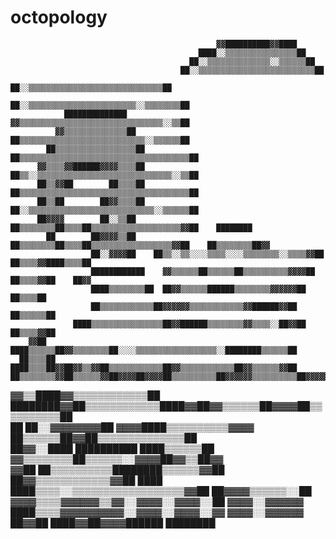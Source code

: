 # octopology

                                                  ▓▓██████████▓▓████                            
                                              ████░░▒▒▒▒▒▒▒▒▒▒▒▒▒▒▒▒██                          
                                            ██░░▒▒▒▒▒▒▒▒▒▒▒▒▒▒░░▒▒▒▒▒▒██                        
                                          ██░░▒▒▒▒▒▒▒▒▒▒▒▒▒▒▒▒▒▒▒▒▒▒▒▒▒▒██                      
                                        ██░░▒▒▒▒▒▒▒▒▒▒▒▒▒▒▒▒▒▒▒▒▒▒▒▒▒▒▒▒▒▒██                    
                                      ██░░▒▒▒▒▒▒▒▒▒▒▒▒▒▒▒▒▒▒▒▒▒▒▒▒░░▒▒▒▒▒▒▒▒██                  
                ██████████████        ▓▓▒▒▒▒▒▒▒▒▒▒▒▒▒▒▒▒▒▒▒▒▒▒▒▒▒▒▒▒▒▒▒▒░░▒▒██                  
              ▓▓▒▒▒▒▒▒▒▒▒▒▒▒▒▒██      ██▒▒▒▒▒▒▒▒▒▒▒▒▒▒▒▒▒▒▒▒▒▒▒▒▒▒▒▒░░▒▒▒▒▒▒██                  
            ██▒▒▒▒▒▒▒▒▒▒▒▒▒▒▒▒▒▒██  ██▒▒▒▒▒▒▒▒▒▒▒▒▒▒▒▒▒▒▒▒▒▒▒▒▒▒▒▒▒▒▒▒▒▒▒▒▒▒██                  
          ▓▓▒▒▒▒▓▓██████▓▓▓▓▒▒▒▒██  ██▒▒░░▒▒▒▒▒▒▒▒▒▒▒▒▒▒▒▒▒▒▒▒▒▒▒▒▒▒▒▒▒▒░░▒▒██                  
          ██▒▒▓▓██        ██▒▒▒▒██  ██▒▒▒▒▒▒▒▒▒▒▒▒▒▒▒▒▒▒▒▒▒▒▒▒▒▒▒▒▒▒▒▒▒▒▒▒▒▒██                  
          ██▒▒██        ██▓▓▒▒▒▒██  ██░░▒▒▒▒▒▒▒▒▒▒▒▒▒▒▒▒▒▒▒▒▒▒▒▒▒▒▒▒░░▒▒▒▒▒▒██                  
          ██▓▓▓▓        ██░░▒▒██    ██▒▒▒▒▒▒▒▒██▒▒▒▒██▒▒▒▒▒▒▒▒▒▒▒▒▒▒▒▒▒▒▒▒▓▓██    ████████      
            ██        ██▓▓▓▓▒▒██    ██▒▒▒▒▒▒▒▒██▒▒▒▒██▒▒▒▒▒▒▒▒▒▒▒▒▒▒▒▒▒▒▓▓██    ██▒▒▒▒▒▒▒▒██▓▓  
                      ██░░▓▓▓▓██    ██▒▒░░▒▒░░░░▒▒▒▒░░░░▒▒▒▒▒▒▒▒░░▒▒▒▒▓▓██    ██▒▒▒▒▓▓████▒▒▒▒██
                      ████████████    ▓▓▒▒▒▒▒▒██▒▒▒▒▒▒██▒▒▒▒▒▒▒▒▒▒▓▓▓▓██    ██▒▒▒▒▓▓██    ██▓▓  
                      ████▒▒▒▒▒▒▒▒██  ██▓▓▒▒▒▒▒▒██████▒▒▒▒▒▒▒▒▓▓▓▓▓▓██      ██▒▒▒▒██            
                      ██▒▒▒▒▒▒▒▒▒▒▒▒██▓▓▓▓▓▓▒▒▒▒▒▒▒▒▒▒▒▒▓▓██████▓▓██      ██▒▒▒▒▒▒██            
                  ████▒▒▒▒▒▒▒▒▒▒▒▒▒▒▒▒██▓▓██████▒▒▒▒▒▒▒▒▓▓▒▒▒▒░░██▓▓██    ██▒▒▒▒▓▓██            
        ▓▓██      ████▒▒▒▒▒▒██▓▓▒▒▒▒▒▒▒▒██░░░░▒▒▒▒▒▒▒▒▒▒▒▒▒▒▒▒▒▒░░████████▒▒▒▒▒▒██              
      ██▒▒▒▒██    ████▒▒▒▒██▓▓██▓▓▒▒▓▓██▒▒▒▒▒▒▒▒▒▒▒▒██▓▓▒▒▒▒▒▒▒▒▒▒▒▒██▓▓▒▒▒▒▒▒▓▓██              
    ██▒▒▒▒▒▒▒▒▓▓██▒▒▒▒▒▒▓▓██▓▓▓▓██▓▓▓▓██▒▒▒▒▒▒▒▒▒▒██▓▓▓▓▓▓▒▒▒▒▒▒▒▒▒▒██▓▓▓▓▓▓██████████
  ▓▓▒▒████▓▓▒▒▒▒▒▒▒▒▒▒▒▒██  ████████▓▓██▒▒▒▒▒▒▒▒▒▒▒▒████▓▓██▓▓▒▒▒▒▒▒██▓▓▓▓██▒▒▒▒▒▒▒▒▒▒██        
    ██    ██░░▓▓▓▓▓▓▓▓██            ▓▓▓▓████▒▒▒▒▒▒▒▒▒▒▓▓▓▓  ██▒▒▒▒▒▒██▓▓██▒▒▒▒▒▒▒▒▒▒▒▒▒▒██      
            ██▓▓░░████      ██████████      ████▒▒▒▒▒▒██    ▓▓▒▒▒▒▒▒▒▒██▒▒▒▒▒▒░░▓▓▓▓██▓▓▒▒██▓▓  
              ▓▓██        ██▒▒▒▒▒▒▒▒▒▒████████▒▒▒▒▒▒▓▓██    ██▓▓▒▒▒▒▒▒▒▒▒▒▒▒▓▓██      ████      
                      ████▒▒▒▒░░▒▒▒▒▒▒▒▒▒▒▒▒▒▒▒▒▒▒▓▓██        ██▓▓▓▓▒▒▒▒▒▒░░██                  
                  ▓▓▓▓▒▒▒▒▓▓▓▓▓▓▒▒▓▓░░▓▓▓▓░░▓▓▓▓░░██            ▓▓▓▓░░▓▓▓▓▓▓                    
                  ████▒▒▒▒▓▓▓▓▓▓▓▓▓▓░░▓▓▓▓░░▓▓▓▓░░▓▓            ▓▓▓▓░░▓▓▓▓▓▓                    
                      ██▓▓██    ████▓▓██▓▓▓▓██████                ████████                      

